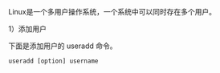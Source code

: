 
Linux是一个多用户操作系统，一个系统中可以同时存在多个用户。



1）添加用户

下面是添加用户的 useradd 命令。
```shell
useradd [option] username
```
